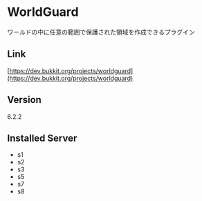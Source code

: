 # WorldGuard
ワールドの中に任意の範囲で保護された領域を作成できるプラグイン

## Link
[https://dev.bukkit.org/projects/worldguard](https://dev.bukkit.org/projects/worldguard)

## Version
6.2.2

## Installed Server
- s1
- s2
- s3
- s5
- s7
- s8

